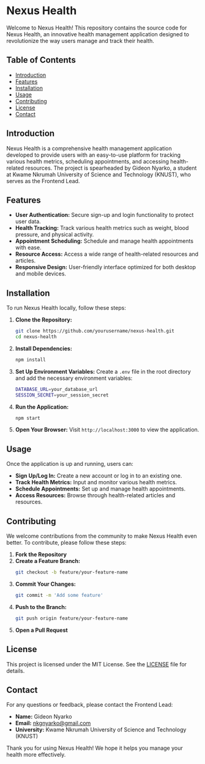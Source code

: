 # Nexus Health

Welcome to Nexus Health! This repository contains the source code for Nexus Health, an innovative health management application designed to revolutionize the way users manage and track their health.

## Table of Contents

- [Introduction](#introduction)
- [Features](#features)
- [Installation](#installation)
- [Usage](#usage)
- [Contributing](#contributing)
- [License](#license)
- [Contact](#contact)

## Introduction

Nexus Health is a comprehensive health management application developed to provide users with an easy-to-use platform for tracking various health metrics, scheduling appointments, and accessing health-related resources. The project is spearheaded by Gideon Nyarko, a student at Kwame Nkrumah University of Science and Technology (KNUST), who serves as the Frontend Lead.

## Features

- **User Authentication:** Secure sign-up and login functionality to protect user data.
- **Health Tracking:** Track various health metrics such as weight, blood pressure, and physical activity.
- **Appointment Scheduling:** Schedule and manage health appointments with ease.
- **Resource Access:** Access a wide range of health-related resources and articles.
- **Responsive Design:** User-friendly interface optimized for both desktop and mobile devices.

## Installation

To run Nexus Health locally, follow these steps:

1. **Clone the Repository:**
   ```bash
   git clone https://github.com/yourusername/nexus-health.git
   cd nexus-health
   ```

2. **Install Dependencies:**
   ```bash
   npm install
   ```

3. **Set Up Environment Variables:**
   Create a `.env` file in the root directory and add the necessary environment variables:
   ```bash
   DATABASE_URL=your_database_url
   SESSION_SECRET=your_session_secret
   ```

4. **Run the Application:**
   ```bash
   npm start
   ```

5. **Open Your Browser:**
   Visit `http://localhost:3000` to view the application.

## Usage

Once the application is up and running, users can:

- **Sign Up/Log In:** Create a new account or log in to an existing one.
- **Track Health Metrics:** Input and monitor various health metrics.
- **Schedule Appointments:** Set up and manage health appointments.
- **Access Resources:** Browse through health-related articles and resources.

## Contributing

We welcome contributions from the community to make Nexus Health even better. To contribute, please follow these steps:

1. **Fork the Repository**
2. **Create a Feature Branch:**
   ```bash
   git checkout -b feature/your-feature-name
   ```
3. **Commit Your Changes:**
   ```bash
   git commit -m 'Add some feature'
   ```
4. **Push to the Branch:**
   ```bash
   git push origin feature/your-feature-name
   ```
5. **Open a Pull Request**

## License

This project is licensed under the MIT License. See the [LICENSE](LICENSE) file for details.

## Contact

For any questions or feedback, please contact the Frontend Lead:

- **Name:** Gideon Nyarko
- **Email:** nkgnyarko@gmail.com
- **University:** Kwame Nkrumah University of Science and Technology (KNUST)

Thank you for using Nexus Health! We hope it helps you manage your health more effectively.
